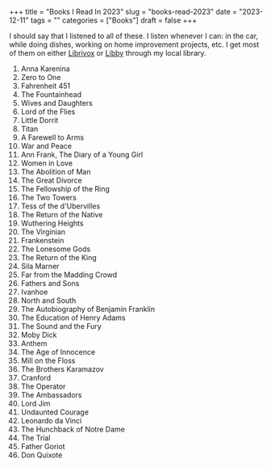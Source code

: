 +++
title = "Books I Read In 2023"
slug = "books-read-2023"
date = "2023-12-11"
tags = ""
categories = ["Books"]
draft = false
+++


I should say that I listened to all of these. I listen whenever I can: in the car, while doing dishes, working on home improvement projects, etc. I get most of them on either [Librivox](https://librivox.org/) or [Libby](https://libbyapp.com/) through my local library. 


1.  Anna Karenina
2.  Zero to One
3.  Fahrenheit 451
4.  The Fountainhead
5.  Wives and Daughters 
6.  Lord of the Flies
7.  Little Dorrit
8.  Titan
9.  A Farewell to Arms
10. War and Peace 
11. Ann Frank, The Diary of a Young Girl
12. Women in Love
13. The Abolition of Man
14. The Great Divorce
15. The Fellowship of the Ring
16. The Two Towers
17. Tess of the d'Ubervilles
18. The Return of the Native
19. Wuthering Heights
20. The Virginian
21. Frankenstein
22. The Lonesome Gods
23. The Return of the King
24. Sila Marner
25. Far from the Madding Crowd 
26. Fathers and Sons
27. Ivanhoe
28. North and South
29. The Autobiography of Benjamin Franklin
29. The Education of Henry Adams
30. The Sound and the Fury
31. Moby Dick
32. Anthem
33. The Age of Innocence
34. Mill on the Floss
35. The Brothers Karamazov
36. Cranford
37. The Operator
38. The Ambassadors
39. Lord Jim
40. Undaunted Courage
41. Leonardo da Vinci 
42. The Hunchback of Notre Dame
43. The Trial
44. Father Goriot
45. Don Quixote




